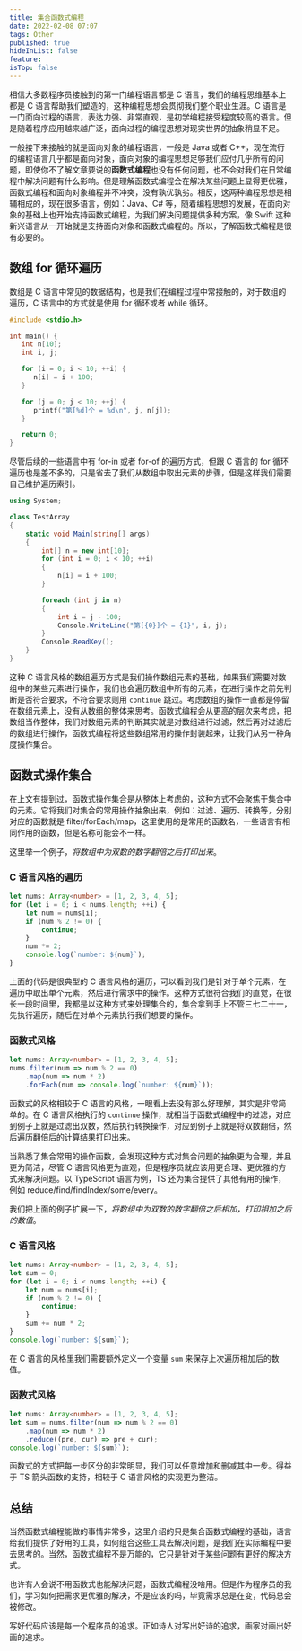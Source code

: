 ```yaml
---
title: 集合函数式编程
date: 2022-02-08 07:07
tags: Other
published: true
hideInList: false
feature: 
isTop: false
---
```

相信大多数程序员接触到的第一门编程语言都是 C 语言，我们的编程思维基本上都是 C 语言帮助我们塑造的，这种编程思想会贯彻我们整个职业生涯。C 语言是一门面向过程的语言，表达力强、非常直观，是初学编程接受程度较高的语言。但是随着程序应用越来越广泛，面向过程的编程思想对现实世界的抽象稍显不足。

<!-- more -->

一般接下来接触的就是面向对象的编程语言，一般是 Java 或者 C++，现在流行的编程语言几乎都是面向对象，面向对象的编程思想足够我们应付几乎所有的问题，即使你不了解文章要说的**函数式编程**也没有任何问题，也不会对我们在日常编程中解决问题有什么影响。但是理解函数式编程会在解决某些问题上显得更优雅，函数式编程和面向对象编程并不冲突，没有孰优孰劣。相反，这两种编程思想是相辅相成的，现在很多语言，例如：Java、C# 等，随着编程思想的发展，在面向对象的基础上也开始支持函数式编程，为我们解决问题提供多种方案，像 Swift 这种新兴语言从一开始就是支持面向对象和函数式编程的。所以，了解函数式编程是很有必要的。

## 数组 for 循环遍历

数组是 C 语言中常见的数据结构，也是我们在编程过程中常接触的，对于数组的遍历，C 语言中的方式就是使用 for 循环或者 while 循环。

```c
#include <stdio.h>

int main() {
   int n[10];
   int i, j;

   for (i = 0; i < 10; ++i) {
      n[i] = i + 100;
   }

   for (j = 0; j < 10; ++j) {
      printf("第[%d]个 = %d\n", j, n[j]);
   }

   return 0;
}
```

尽管后续的一些语言中有 for-in 或者 for-of 的遍历方式，但跟 C 语言的 for 循环遍历也是差不多的，只是省去了我们从数组中取出元素的步骤，但是这样我们需要自己维护遍历索引。

```csharp
using System;

class TestArray
{
    static void Main(string[] args)
    {
        int[] n = new int[10];
        for (int i = 0; i < 10; ++i)
        {
            n[i] = i + 100;
        }

        foreach (int j in n)
        {
            int i = j - 100;
            Console.WriteLine("第[{0}]个 = {1}", i, j);
        }
        Console.ReadKey();
    }
}
```

这种 C 语言风格的数组遍历方式是我们操作数组元素的基础，如果我们需要对数组中的某些元素进行操作，我们也会遍历数组中所有的元素，在进行操作之前先判断是否符合要求，不符合要求则用 `continue` 跳过。考虑数组的操作一直都是停留在数组元素上，没有从数组的整体来思考。函数式编程会从更高的层次来考虑，把数组当作整体，我们对数组元素的判断其实就是对数组进行过滤，然后再对过滤后的数组进行操作，函数式编程将这些数组常用的操作封装起来，让我们从另一种角度操作集合。

## 函数式操作集合

在上文有提到过，函数式操作集合是从整体上考虑的，这种方式不会聚焦于集合中的元素。它将我们对集合的常用操作抽象出来，例如：过滤、遍历、转换等，分别对应的函数就是 filter/forEach/map，这里使用的是常用的函数名，一些语言有相同作用的函数，但是名称可能会不一样。

这里举一个例子，*将数组中为双数的数字翻倍之后打印出来*。

### C 语言风格的遍历

```typescript
let nums: Array<number> = [1, 2, 3, 4, 5];
for (let i = 0; i < nums.length; ++i) {
    let num = nums[i];
    if (num % 2 != 0) {
        continue;
    }
    num *= 2;
    console.log(`number: ${num}`);
}
```

上面的代码是很典型的 C 语言风格的遍历，可以看到我们是针对于单个元素，在遍历中取出单个元素，然后进行需求中的操作。这种方式很符合我们的直觉，在很长一段时间里，我都是以这种方式来处理集合的，集合拿到手上不管三七二十一，先执行遍历，随后在对单个元素执行我们想要的操作。

### 函数式风格

```typescript
let nums: Array<number> = [1, 2, 3, 4, 5];
nums.filter(num => num % 2 == 0)
    .map(num => num * 2)
    .forEach(num => console.log(`number: ${num}`));
```

函数式的风格相较于 C 语言的风格，一眼看上去没有那么好理解，其实是非常简单的。在 C 语言风格执行的 `continue` 操作，就相当于函数式编程中的过滤，对应到例子上就是过滤出双数，然后执行转换操作，对应到例子上就是将双数翻倍，然后遍历翻倍后的计算结果打印出来。

当熟悉了集合常用的操作函数，会发现这种方式对集合问题的抽象更为合理，并且更为简洁，尽管 C 语言风格更为直观，但是程序员就应该用更合理、更优雅的方式来解决问题。以 TypeScript 语言为例，TS 还为集合提供了其他有用的操作，例如 reduce/find/findIndex/some/every。

我们把上面的例子扩展一下，*将数组中为双数的数字翻倍之后相加，打印相加之后的数值*。

### C 语言风格

```typescript
let nums: Array<number> = [1, 2, 3, 4, 5];
let sum = 0;
for (let i = 0; i < nums.length; ++i) {
    let num = nums[i];
    if (num % 2 != 0) {
        continue;
    }
    sum += num * 2;
}
console.log(`number: ${sum}`);
```

在 C 语言的风格里我们需要额外定义一个变量 `sum` 来保存上次遍历相加后的数值。

### 函数式风格

```typescript
let nums: Array<number> = [1, 2, 3, 4, 5];
let sum = nums.filter(num => num % 2 == 0)
    .map(num => num * 2)
    .reduce((pre, cur) => pre + cur);
console.log(`number: ${sum}`);
```

函数式的方式把每一步区分的非常明显，我们可以任意增加和删减其中一步。得益于 TS 箭头函数的支持，相较于 C 语言风格的实现更为整洁。

## 总结

当然函数式编程能做的事情非常多，这里介绍的只是集合函数式编程的基础，语言给我们提供了好用的工具，如何组合这些工具去解决问题，是我们在实际编程中要去思考的。当然，函数式编程不是万能的，它只是针对于某些问题有更好的解决方式。

也许有人会说不用函数式也能解决问题，函数式编程没啥用。但是作为程序员的我们，学习如何把需求更优雅的解决，不是应该的吗，毕竟需求总是在变，代码总会被修改。

写好代码应该是每一个程序员的追求。正如诗人对写出好诗的追求，画家对画出好画的追求。
